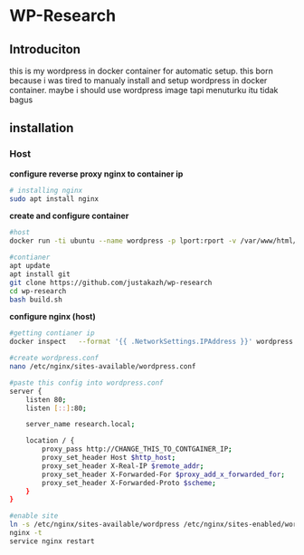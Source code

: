 #  WP-Research
## Introduciton
this is my wordpress in docker container for automatic setup. this born because i was tired to manualy install and setup wordpress in docker container. maybe i should use wordpress image tapi menuturku itu tidak bagus

## installation 

### Host 
**configure reverse proxy nginx to container ip** 
```bash
# installing nginx
sudo apt install nginx
```

**create and configure container**
```bash
#host
docker run -ti ubuntu --name wordpress -p lport:rport -v /var/www/html/:/var/www/html/wordpress ubuntu /bin/bash

#contianer
apt update
apt install git
git clone https://github.com/justakazh/wp-research
cd wp-research
bash build.sh
```

**configure nginx (host)**
```bash
#getting contianer ip
docker inspect   --format '{{ .NetworkSettings.IPAddress }}' wordpress

#create wordpress.conf
nano /etc/nginx/sites-available/wordpress.conf

#paste this config into wordpress.conf
server {
    listen 80;
    listen [::]:80;

    server_name research.local;

    location / {
        proxy_pass http://CHANGE_THIS_TO_CONTGAINER_IP; 
        proxy_set_header Host $http_host;
        proxy_set_header X-Real-IP $remote_addr;
        proxy_set_header X-Forwarded-For $proxy_add_x_forwarded_for;
        proxy_set_header X-Forwarded-Proto $scheme;
    }
}

#enable site
ln -s /etc/nginx/sites-available/wordpress /etc/nginx/sites-enabled/wordpress
nginx -t
service nginx restart
```
